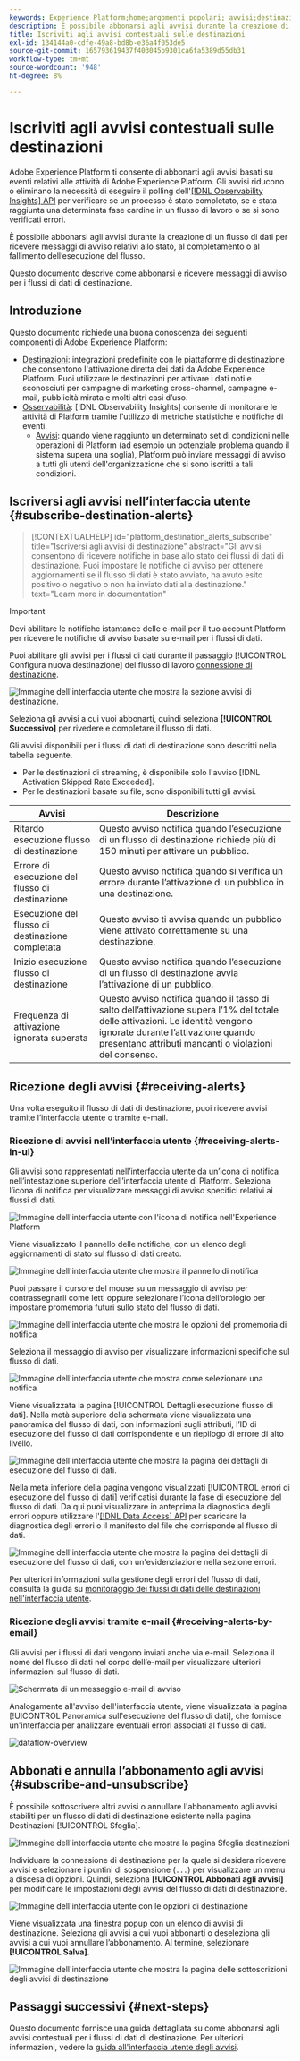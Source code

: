 ```yaml
---
keywords: Experience Platform;home;argomenti popolari; avvisi;destinazioni
description: È possibile abbonarsi agli avvisi durante la creazione di un flusso di dati, per ricevere messaggi di avviso relativi allo stato, al completamento o al fallimento dell’esecuzione del flusso.
title: Iscriviti agli avvisi contestuali sulle destinazioni
exl-id: 134144a0-cdfe-49a8-bd8b-e36a4f053de5
source-git-commit: 165793619437f403045b9301ca6fa5389d55db31
workflow-type: tm+mt
source-wordcount: '948'
ht-degree: 8%

---
```


# Iscriviti agli avvisi contestuali sulle destinazioni

Adobe Experience Platform ti consente di abbonarti agli avvisi basati su eventi relativi alle attività di Adobe Experience Platform. Gli avvisi riducono o eliminano la necessità di eseguire il polling dell&#39;[[!DNL Observability Insights] API](../../observability/api/overview.md) per verificare se un processo è stato completato, se è stata raggiunta una determinata fase cardine in un flusso di lavoro o se si sono verificati errori.

È possibile abbonarsi agli avvisi durante la creazione di un flusso di dati per ricevere messaggi di avviso relativi allo stato, al completamento o al fallimento dell’esecuzione del flusso.

Questo documento descrive come abbonarsi e ricevere messaggi di avviso per i flussi di dati di destinazione.

## Introduzione

Questo documento richiede una buona conoscenza dei seguenti componenti di Adobe Experience Platform:

* [Destinazioni](../home.md): integrazioni predefinite con le piattaforme di destinazione che consentono l&#39;attivazione diretta dei dati da Adobe Experience Platform. Puoi utilizzare le destinazioni per attivare i dati noti e sconosciuti per campagne di marketing cross-channel, campagne e-mail, pubblicità mirata e molti altri casi d’uso.
* [Osservabilità](../../observability/home.md): [!DNL Observability Insights] consente di monitorare le attività di Platform tramite l&#39;utilizzo di metriche statistiche e notifiche di eventi.
   * [Avvisi](../../observability/alerts/overview.md): quando viene raggiunto un determinato set di condizioni nelle operazioni di Platform (ad esempio un potenziale problema quando il sistema supera una soglia), Platform può inviare messaggi di avviso a tutti gli utenti dell&#39;organizzazione che si sono iscritti a tali condizioni.

## Iscriversi agli avvisi nell’interfaccia utente {#subscribe-destination-alerts}

>[!CONTEXTUALHELP]
>id="platform_destination_alerts_subscribe"
>title="Iscriversi agli avvisi di destinazione"
>abstract="Gli avvisi consentono di ricevere notifiche in base allo stato dei flussi di dati di destinazione. Puoi impostare le notifiche di avviso per ottenere aggiornamenti se il flusso di dati è stato avviato, ha avuto esito positivo o negativo o non ha inviato dati alla destinazione."
>text="Learn more in documentation"

>[!IMPORTANT]
>
>Devi abilitare le notifiche istantanee delle e-mail per il tuo account Platform per ricevere le notifiche di avviso basate su e-mail per i flussi di dati.

Puoi abilitare gli avvisi per i flussi di dati durante il passaggio [!UICONTROL Configura nuova destinazione] del flusso di lavoro [connessione di destinazione](connect-destination.md).

![Immagine dell&#39;interfaccia utente che mostra la sezione avvisi di destinazione.](../assets/ui/alerts/destination-alerts.png)

Seleziona gli avvisi a cui vuoi abbonarti, quindi seleziona **[!UICONTROL Successivo]** per rivedere e completare il flusso di dati.

Gli avvisi disponibili per i flussi di dati di destinazione sono descritti nella tabella seguente.

* Per le destinazioni di streaming, è disponibile solo l&#39;avviso [!DNL Activation Skipped Rate Exceeded].
* Per le destinazioni basate su file, sono disponibili tutti gli avvisi.

| Avvisi | Descrizione |
| --- | --- |
| Ritardo esecuzione flusso di destinazione | Questo avviso notifica quando l’esecuzione di un flusso di destinazione richiede più di 150 minuti per attivare un pubblico. |
| Errore di esecuzione del flusso di destinazione | Questo avviso notifica quando si verifica un errore durante l’attivazione di un pubblico in una destinazione. |
| Esecuzione del flusso di destinazione completata | Questo avviso ti avvisa quando un pubblico viene attivato correttamente su una destinazione. |
| Inizio esecuzione flusso di destinazione | Questo avviso notifica quando l’esecuzione di un flusso di destinazione avvia l’attivazione di un pubblico. |
| Frequenza di attivazione ignorata superata | Questo avviso notifica quando il tasso di salto dell’attivazione supera l’1% del totale delle attivazioni. Le identità vengono ignorate durante l’attivazione quando presentano attributi mancanti o violazioni del consenso. |

## Ricezione degli avvisi {#receiving-alerts}

Una volta eseguito il flusso di dati di destinazione, puoi ricevere avvisi tramite l’interfaccia utente o tramite e-mail.

### Ricezione di avvisi nell’interfaccia utente {#receiving-alerts-in-ui}

Gli avvisi sono rappresentati nell’interfaccia utente da un’icona di notifica nell’intestazione superiore dell’interfaccia utente di Platform. Seleziona l’icona di notifica per visualizzare messaggi di avviso specifici relativi ai flussi di dati.

![Immagine dell&#39;interfaccia utente con l&#39;icona di notifica nell&#39;Experience Platform](../assets/ui/alerts/notification.png)

Viene visualizzato il pannello delle notifiche, con un elenco degli aggiornamenti di stato sul flusso di dati creato.

![Immagine dell&#39;interfaccia utente che mostra il pannello di notifica](../assets/ui/alerts/alert-window.png)

Puoi passare il cursore del mouse su un messaggio di avviso per contrassegnarli come letti oppure selezionare l’icona dell’orologio per impostare promemoria futuri sullo stato del flusso di dati.

![Immagine dell&#39;interfaccia utente che mostra le opzioni del promemoria di notifica](../assets/ui/alerts/remind-me.png)

Seleziona il messaggio di avviso per visualizzare informazioni specifiche sul flusso di dati.

![Immagine dell&#39;interfaccia utente che mostra come selezionare una notifica](../assets/ui/alerts/select-alert-message.png)

Viene visualizzata la pagina [!UICONTROL Dettagli esecuzione flusso di dati]. Nella metà superiore della schermata viene visualizzata una panoramica del flusso di dati, con informazioni sugli attributi, l’ID di esecuzione del flusso di dati corrispondente e un riepilogo di errore di alto livello.

![Immagine dell&#39;interfaccia utente che mostra la pagina dei dettagli di esecuzione del flusso di dati.](../assets/ui/alerts/dataflow-overview.png)

Nella metà inferiore della pagina vengono visualizzati [!UICONTROL errori di esecuzione del flusso di dati] verificatisi durante la fase di esecuzione del flusso di dati. Da qui puoi visualizzare in anteprima la diagnostica degli errori oppure utilizzare l&#39;[[!DNL Data Access] API](https://www.adobe.io/experience-platform-apis/references/data-access/) per scaricare la diagnostica degli errori o il manifesto del file che corrisponde al flusso di dati.

![Immagine dell&#39;interfaccia utente che mostra la pagina dei dettagli di esecuzione del flusso di dati, con un&#39;evidenziazione nella sezione errori.](../assets/ui/alerts/dataflow-run-error.png)

Per ulteriori informazioni sulla gestione degli errori del flusso di dati, consulta la guida su [monitoraggio dei flussi di dati delle destinazioni nell&#39;interfaccia utente](../../dataflows/ui/monitor-destinations.md).

### Ricezione degli avvisi tramite e-mail {#receiving-alerts-by-email}

Gli avvisi per i flussi di dati vengono inviati anche via e-mail. Seleziona il nome del flusso di dati nel corpo dell’e-mail per visualizzare ulteriori informazioni sul flusso di dati.

![Schermata di un messaggio e-mail di avviso](../assets/ui/alerts/email.png)

Analogamente all&#39;avviso dell&#39;interfaccia utente, viene visualizzata la pagina [!UICONTROL Panoramica sull&#39;esecuzione del flusso di dati], che fornisce un&#39;interfaccia per analizzare eventuali errori associati al flusso di dati.

![dataflow-overview](../assets/ui/alerts/dataflow-overview.png)

## Abbonati e annulla l’abbonamento agli avvisi {#subscribe-and-unsubscribe}

È possibile sottoscrivere altri avvisi o annullare l&#39;abbonamento agli avvisi stabiliti per un flusso di dati di destinazione esistente nella pagina Destinazioni [!UICONTROL Sfoglia].

![Immagine dell&#39;interfaccia utente che mostra la pagina Sfoglia destinazioni](../assets/ui/alerts/destination-list.png)

Individuare la connessione di destinazione per la quale si desidera ricevere avvisi e selezionare i puntini di sospensione (`...`) per visualizzare un menu a discesa di opzioni. Quindi, seleziona **[!UICONTROL Abbonati agli avvisi]** per modificare le impostazioni degli avvisi del flusso di dati di destinazione.

![Immagine dell&#39;interfaccia utente con le opzioni di destinazione](../assets/ui/alerts/destination-alerts-subscribe.png)

Viene visualizzata una finestra popup con un elenco di avvisi di destinazione. Seleziona gli avvisi a cui vuoi abbonarti o deseleziona gli avvisi a cui vuoi annullare l’abbonamento. Al termine, selezionare **[!UICONTROL Salva]**.

![Immagine dell&#39;interfaccia utente che mostra la pagina delle sottoscrizioni degli avvisi di destinazione](../assets/ui/alerts/destination-alerts-list.png)

## Passaggi successivi {#next-steps}

Questo documento fornisce una guida dettagliata su come abbonarsi agli avvisi contestuali per i flussi di dati di destinazione. Per ulteriori informazioni, vedere la [guida all&#39;interfaccia utente degli avvisi](../../observability/alerts/ui.md).
